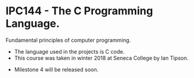 # IPC144 - The C Programming Language.
Fundamental principles of computer programming.
* The language used in the projects is C code.
* This course was taken in winter 2018 at Seneca College by Ian Tipson.

- Milestone 4 will be released soon.

